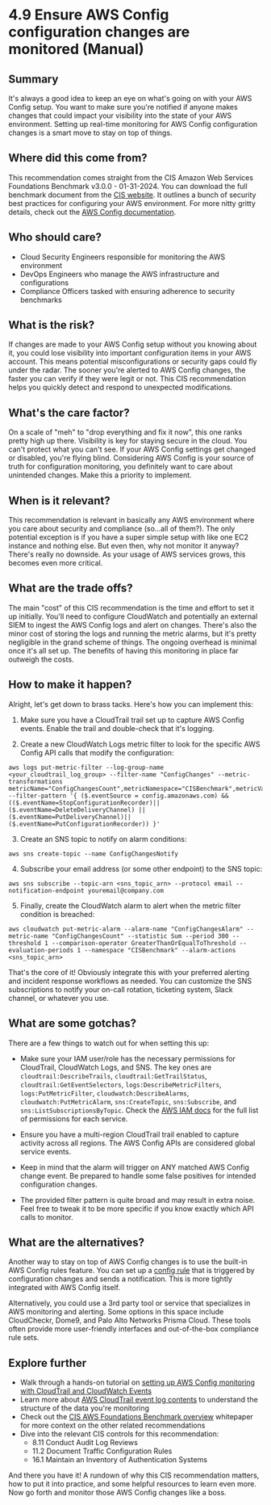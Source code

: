 # 4.9 Ensure AWS Config configuration changes are monitored (Manual)

## Summary
It's always a good idea to keep an eye on what's going on with your AWS Config setup. You want to make sure you're notified if anyone makes changes that could impact your visibility into the state of your AWS environment. Setting up real-time monitoring for AWS Config configuration changes is a smart move to stay on top of things.

## Where did this come from?
This recommendation comes straight from the CIS Amazon Web Services Foundations Benchmark v3.0.0 - 01-31-2024. You can download the full benchmark document from the [CIS website](https://downloads.cisecurity.org/#/). It outlines a bunch of security best practices for configuring your AWS environment. For more nitty gritty details, check out the [AWS Config documentation](https://docs.aws.amazon.com/config/latest/developerguide/WhatIsConfig.html).

## Who should care? 
* Cloud Security Engineers responsible for monitoring the AWS environment
* DevOps Engineers who manage the AWS infrastructure and configurations
* Compliance Officers tasked with ensuring adherence to security benchmarks

## What is the risk?
If changes are made to your AWS Config setup without you knowing about it, you could lose visibility into important configuration items in your AWS account. This means potential misconfigurations or security gaps could fly under the radar. The sooner you're alerted to AWS Config changes, the faster you can verify if they were legit or not. This CIS recommendation helps you quickly detect and respond to unexpected modifications.

## What's the care factor?
On a scale of "meh" to "drop everything and fix it now", this one ranks pretty high up there. Visibility is key for staying secure in the cloud. You can't protect what you can't see. If your AWS Config settings get changed or disabled, you're flying blind. Considering AWS Config is your source of truth for configuration monitoring, you definitely want to care about unintended changes. Make this a priority to implement.

## When is it relevant?
This recommendation is relevant in basically any AWS environment where you care about security and compliance (so...all of them?). The only potential exception is if you have a super simple setup with like one EC2 instance and nothing else. But even then, why not monitor it anyway? There's really no downside. As your usage of AWS services grows, this becomes even more critical.

## What are the trade offs?
The main "cost" of this CIS recommendation is the time and effort to set it up initially. You'll need to configure CloudWatch and potentially an external SIEM to ingest the AWS Config logs and alert on changes. There's also the minor cost of storing the logs and running the metric alarms, but it's pretty negligible in the grand scheme of things. The ongoing overhead is minimal once it's all set up. The benefits of having this monitoring in place far outweigh the costs.

## How to make it happen?
Alright, let's get down to brass tacks. Here's how you can implement this:

1. Make sure you have a CloudTrail trail set up to capture AWS Config events. Enable the trail and double-check that it's logging.

2. Create a new CloudWatch Logs metric filter to look for the specific AWS Config API calls that modify the configuration:
```
aws logs put-metric-filter --log-group-name <your_cloudtrail_log_group> --filter-name "ConfigChanges" --metric-transformations metricName="ConfigChangesCount",metricNamespace="CISBenchmark",metricValue=1 --filter-pattern '{ ($.eventSource = config.amazonaws.com) && (($.eventName=StopConfigurationRecorder)||($.eventName=DeleteDeliveryChannel) ||($.eventName=PutDeliveryChannel)||($.eventName=PutConfigurationRecorder)) }'
```

3. Create an SNS topic to notify on alarm conditions:
```  
aws sns create-topic --name ConfigChangesNotify
```

4. Subscribe your email address (or some other endpoint) to the SNS topic:
```
aws sns subscribe --topic-arn <sns_topic_arn> --protocol email --notification-endpoint youremail@company.com  
```

5. Finally, create the CloudWatch alarm to alert when the metric filter condition is breached:
```
aws cloudwatch put-metric-alarm --alarm-name "ConfigChangesAlarm" --metric-name "ConfigChangesCount" --statistic Sum --period 300 --threshold 1 --comparison-operator GreaterThanOrEqualToThreshold --evaluation-periods 1 --namespace "CISBenchmark" --alarm-actions <sns_topic_arn>
```

That's the core of it! Obviously integrate this with your preferred alerting and incident response workflows as needed. You can customize the SNS subscriptions to notify your on-call rotation, ticketing system, Slack channel, or whatever you use.

## What are some gotchas?
There are a few things to watch out for when setting this up:

* Make sure your IAM user/role has the necessary permissions for CloudTrail, CloudWatch Logs, and SNS. The key ones are `cloudtrail:DescribeTrails`, `cloudtrail:GetTrailStatus`, `cloudtrail:GetEventSelectors`, `logs:DescribeMetricFilters`, `logs:PutMetricFilter`, `cloudwatch:DescribeAlarms`, `cloudwatch:PutMetricAlarm`, `sns:CreateTopic`, `sns:Subscribe`, and `sns:ListSubscriptionsByTopic`.  Check the [AWS IAM docs](https://docs.aws.amazon.com/IAM/latest/UserGuide/reference_policies_actions-resources-contextkeys.html) for the full list of permissions for each service.

* Ensure you have a multi-region CloudTrail trail enabled to capture activity across all regions. The AWS Config APIs are considered global service events.

* Keep in mind that the alarm will trigger on ANY matched AWS Config change event. Be prepared to handle some false positives for intended configuration changes. 

* The provided filter pattern is quite broad and may result in extra noise. Feel free to tweak it to be more specific if you know exactly which API calls to monitor.

## What are the alternatives?
Another way to stay on top of AWS Config changes is to use the built-in AWS Config rules feature. You can set up a [config rule](https://docs.aws.amazon.com/config/latest/developerguide/evaluate-config_manage-rules.html) that is triggered by configuration changes and sends a notification. This is more tightly integrated with AWS Config itself.

Alternatively, you could use a 3rd party tool or service that specializes in AWS monitoring and alerting. Some options in this space include CloudCheckr, Dome9, and Palo Alto Networks Prisma Cloud. These tools often provide more user-friendly interfaces and out-of-the-box compliance rule sets.

## Explore further 
* Walk through a hands-on tutorial on [setting up AWS Config monitoring with CloudTrail and CloudWatch Events](https://docs.aws.amazon.com/config/latest/developerguide/monitor-config-with-cloudwatchevents.html) 
* Learn more about [AWS CloudTrail event log contents](https://docs.aws.amazon.com/awscloudtrail/latest/userguide/cloudtrail-event-reference-record-contents.html) to understand the structure of the data you're monitoring
* Check out the [CIS AWS Foundations Benchmark overview](https://d0.awsstatic.com/whitepapers/compliance/AWS_CIS_Foundations_Benchmark.pdf) whitepaper for more context on the other related recommendations
* Dive into the relevant CIS controls for this recommendation:
  * 8.11 Conduct Audit Log Reviews
  * 11.2 Document Traffic Configuration Rules
  * 16.1 Maintain an Inventory of Authentication Systems

And there you have it! A rundown of why this CIS recommendation matters, how to put it into practice, and some helpful resources to learn even more. Now go forth and monitor those AWS Config changes like a boss.